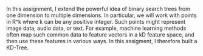 
In this assignment, I extend the powerful idea of binary search trees from one dimension to multiple dimensions. In particular, we will work with points in R^k where k can be any positive integer. Such points might represent image data, audio data, or text. For example, machine learning methods often map such common data to feature vectors in a kD feature space, and then use these features in various ways. In this assigment, I therefore built a KD-Tree.
